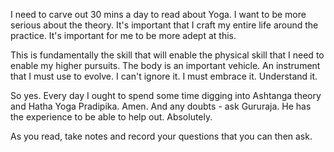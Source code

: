 I need to carve out 30 mins a day to read about Yoga. I want to be more serious about the theory. It's important that I craft my entire life around the practice. It's important for me to be more adept at this.

This is fundamentally the skill that will enable the physical skill that I need to enable my higher pursuits. The body is an important vehicle. An instrument that I must use to evolve. I can't ignore it. I must embrace it. Understand it.

So yes. Every day I ought to spend some time digging into Ashtanga theory and Hatha Yoga Pradipika. Amen. And any doubts - ask Gururaja. He has the experience to be able to help out. Absolutely.

As you read, take notes and record your questions that you can then ask.